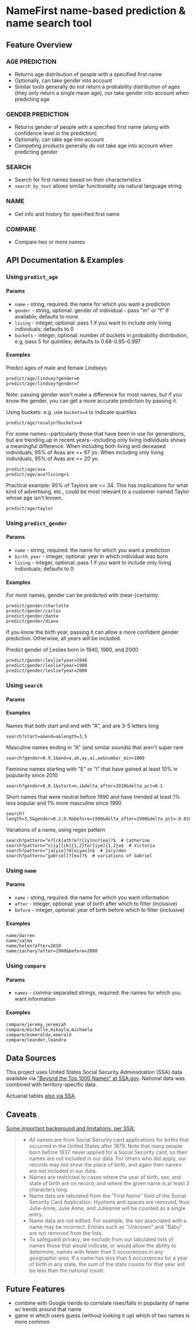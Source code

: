 # NameFirst name-based prediction & name search tool

## Feature Overview

### AGE PREDICTION

* Returns age distribution of people with a specified first name
* Optionally, can take gender into account
* Similar tools generally do not return a probability distribution of ages (they only return a single mean age), nor take gender into account when predicting age

### GENDER PREDICTION

* Returns gender of people with a specified first name (along with confidence level in the prediction)
* Optionally, can take age into account
* Competing products generally do not take age into account when predicting gender

### SEARCH

* Search for first names based on their characteristics
* `search_by_text` allows similar functionality via natural language string

### NAME

* Get info and history for specified first name

### COMPARE

* Compare two or more names

## API Documentation & Examples

### Using `predict_age`

#### Params

* `name` - string, required: the name for which you want a prediction
* `gender` - string, optional: gender of individual - pass "m" or "f" if available; defaults to none
* `living` - integer, optional: pass 1 if you want to include only living individuals; defaults to 0
* `buckets` - integer, optional: number of buckets in probability distribution, e.g. pass 5 for quintiles; defaults to 0.68-0.95-0.997

#### Examples

Predict ages of male and female Lindseys

    predict/age/lindsey?gender=m
    predict/age/lindsey?gender=f

Note: passing gender won't make a difference for most names, but if you know the gender, you can get a more accurate prediction by passing it.

Using buckets: e.g. use `buckets=4` to indicate quartiles

    predict/age/rosalyn?buckets=4

For some names--particularly those that have been in use for generations, but are trending up in recent years--including only living individuals shows a meaningful difference. When including both living and deceased individuals, 95% of Avas are <= 67 yo. When including only living individuals, 95% of Avas are <= 20 yo.

    predict/age/ava
    predict/age/ava?living=1

Practical example: 95% of Taylors are <= 34. This has implications for what kind of advertising, etc., could be most relevant to a customer named Taylor whose age isn't known.

    predict/age/taylor

### Using `predict_gender`

#### Params

* `name` - string, required: the name for which you want a prediction
* `birth_year` - integer, optional: year in which individual was born
* `living` - integer, optional: pass 1 if you want to include only living individuals; defaults to 0

#### Examples

For most names, gender can be predicted with (near-)certainty:

    predict/gender/charlotte
    predict/gender/carlos
    predict/gender/dante
    predict/gender/diana

If you know the birth year, passing it can allow a more confident gender prediction. Otherwise, all years will be included.

Predict gender of Leslies born in 1940, 1980, and 2000

    predict/gender/leslie?year=1940
    predict/gender/leslie?year=1980
    predict/gender/leslie?year=2000

### Using `search`

#### Params

#### Examples

Names that both start and end with "A", and are 3-5 letters long

    search?start=a&end=a&length=3,5

Masculine names ending in "A" (and similar sounds) that aren't super rare

    search?gender=0.9,1&end=a,ah,ay,ai,ae&number_min=1000

Feminine names starting with "E" or "I" that have gained at least 10% in popularity since 2010

    search?gender=0,0.1&start=e,i&delta_after=2010&delta_pct=0.1

Short names that were neutral before 1990 and have trended at least 1% less popular and 1% more masculine since 1990

    search?length=3,5&gender=0.2,0.8&before=1990&delta_after=1990&delta_pct=-0.01&delta_masc=0.01

Variations of a name, using regex pattern

    search?pattern=^e?[ck]ath?e?r[iy]nn?[ea]?$  # Catherine
    search?pattern=^v[iy][ck]{1,2}tor[iye]{1,2}a$  # Victoria
    search?pattern=^ja[yie]?d[eiyao]n$  # Ja(y)den
    search?pattern=^gabriell?[ea]?$  # variations of Gabriel

### Using `name`

#### Params

* `name` - string, required: the name for which you want information
* `after` - integer, optional: year of birth after which to filter (inclusive)
* `before` - integer, optional: year of birth before which to filter (inclusive)

#### Examples

    name/darren
    name/salma
    name/helen?after=2010
    name/zachary?after=1980&before=2000

### Using `compare`

#### Params

* `names` - comma-separated strings, required: the names for which you want information

#### Examples

    compare/jeremy,jeremiah
    compare/michelle,mikayla,michaela
    compare/esmeralda,emerald
    compare/leander,leandra

## Data Sources

This project uses United States Social Security Administration (SSA) data available via ["Beyond the Top 1000 Names" at SSA.gov](https://www.ssa.gov/oact/babynames/limits.html). National data was combined with territory-specific data. 

Actuarial tables [also via SSA](https://www.ssa.gov/oact/HistEst/CohLifeTablesHome.html).

## Caveats

[Some important background and limitations, per SSA:](https://www.ssa.gov/oact/babynames/background.html)

>- All names are from Social Security card applications for births that occurred in the United States after 1879. Note that many people born before 1937 never applied for a Social Security card, so their names are not included in our data. For others who did apply, our records may not show the place of birth, and again their names are not included in our data.
>- Names are restricted to cases where the year of birth, sex, and state of birth are on record, and where the given name is at least 2 characters long.
>- Name data are tabulated from the "First Name" field of the Social Security Card Application. Hyphens and spaces are removed, thus Julie-Anne, Julie Anne, and Julieanne will be counted as a single entry.
>- Name data are not edited. For example, the sex associated with a name may be incorrect. Entries such as "Unknown" and "Baby" are not removed from the lists.
>- To safeguard privacy, we exclude from our tabulated lists of names those that would indicate, or would allow the ability to determine, names with fewer than 5 occurrences in any geographic area. If a name has less than 5 occurrences for a year of birth in any state, the sum of the state counts for that year will be less than the national count.

## Future Features

- combine with Google trends to correlate rises/falls in popularity of name w/ trends around that name
- game in which users guess (without looking it up) which of two names is more common
